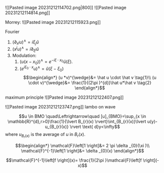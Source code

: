 ![[Pasted image 20231212114702.png|800]]
![[Pasted image 20231212114814.png]]

Morrey:
![[Pasted image 20231212115923.png]]


Fourier 
1. $({\partial _{x^{j}}u})^{\wedge}=i \xi _{j}\hat u$
2. $(x^{j}u)^{\wedge}=i \partial _{\xi ^{j}}\hat u$
3. Modulation: 
	1. $(u(x-x_{0}))^{\wedge}=e^{-i \xi \cdot x_{0}}\hat u(\xi )$.
	2. $(e^{i \xi _{0}\cdot x}u)^{\wedge}=\hat u(\xi -\xi _{0})$ 
$$\begin{align*}
(u *v)^{\wedge}&= \hat u \cdot \hat v \tag{1}\\
(u \cdot v)^{\wedge}&= \frac{1}{(2\pi )^{d}}\hat u*\hat v \tag{2}
\end{align*}$$

maximum principle
![[Pasted image 20231212122407.png]]

![[Pasted image 20231212123747.png]]
lambo on wave


$$u \in BMO \quad\Leftrightarrow\quad [u]_{BMO}=\sup_{x \in \mathbb{R}^{d},r>0}\frac{1}{\lvert B_{r}(x) \rvert}\int_{B_{r}(x)}\lvert u(y)-u_{B_{r}(x)} \rvert \text{ d}y<\infty$$
where $u_{B_{r}(x)}$ is the average of $u$ in $B_{r}(x)$.


$$\begin{align*}
\mathcal{F}\left[1 \right]&= 2 \pi \delta _{0}(\xi )\\
\mathcal{F}^{-1}\left[1 \right]&= \delta _{0}(x)
\end{align*}$$

$$\mathcal{F}^{-1}\left[f \right](x)= \frac{1}{2\pi }\mathcal{F}\left[f \right](-x)$$